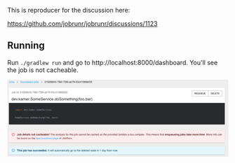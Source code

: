 This is reproducer for the discussion here:

https://github.com/jobrunr/jobrunr/discussions/1123

## Running
Run `./gradlew run` and go to http://localhost:8000/dashboard. You'll see the job is not cacheable.

![img.png](img.png)